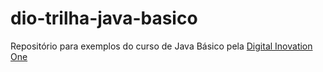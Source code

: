 # dio-trilha-java-basico
Repositório para exemplos do curso de Java Básico pela [Digital Inovation One](https://digitalinnovation.one/)
